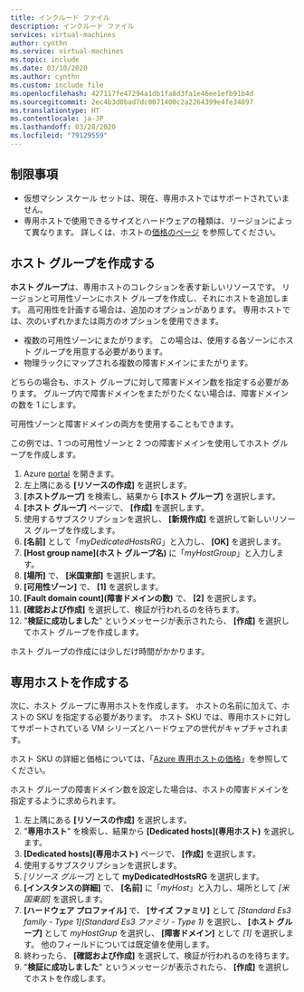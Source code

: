 ```yaml
---
title: インクルード ファイル
description: インクルード ファイル
services: virtual-machines
author: cynthn
ms.service: virtual-machines
ms.topic: include
ms.date: 03/10/2020
ms.author: cynthn
ms.custom: include file
ms.openlocfilehash: 427117fe47294a1db1fa8d3fa1e46ee1efb91b4d
ms.sourcegitcommit: 2ec4b3d0bad7dc0071400c2a2264399e4fe34897
ms.translationtype: HT
ms.contentlocale: ja-JP
ms.lasthandoff: 03/28/2020
ms.locfileid: "79129559"
---
```

## <a name="limitations"></a>制限事項

- 仮想マシン スケール セットは、現在、専用ホストではサポートされていません。
- 専用ホストで使用できるサイズとハードウェアの種類は、リージョンによって異なります。 詳しくは、ホストの[価格のページ](https://aka.ms/ADHPricing) を参照してください。

## <a name="create-a-host-group"></a>ホスト グループを作成する

**ホスト グループ**は、専用ホストのコレクションを表す新しいリソースです。 リージョンと可用性ゾーンにホスト グループを作成し、それにホストを追加します。 高可用性を計画する場合は、追加のオプションがあります。 専用ホストでは、次のいずれかまたは両方のオプションを使用できます。 
- 複数の可用性ゾーンにまたがります。 この場合は、使用する各ゾーンにホスト グループを用意する必要があります。
- 物理ラックにマップされる複数の障害ドメインにまたがります。 
 
どちらの場合も、ホスト グループに対して障害ドメイン数を指定する必要があります。 グループ内で障害ドメインをまたがりたくない場合は、障害ドメインの数を 1 にします。 

可用性ゾーンと障害ドメインの両方を使用することもできます。 

この例では、1 つの可用性ゾーンと 2 つの障害ドメインを使用してホスト グループを作成します。 


1. Azure [portal](https://portal.azure.com) を開きます。
1. 左上隅にある **[リソースの作成]** を選択します。
1. **[ホストグループ]** を検索し、結果から **[ホスト グループ]** を選択します。
1. **[ホスト グループ]** ページで、 **[作成]** を選択します。
1. 使用するサブスクリプションを選択し、 **[新規作成]** を選択して新しいリソース グループを作成します。
1. **[名前]** として「*myDedicatedHostsRG*」と入力し、 **[OK]** を選択します。
1. **[Host group name]\(ホスト グループ名\)** に「*myHostGroup*」と入力します。
1. **[場所]** で、 **[米国東部]** を選択します。
1. **[可用性ゾーン]** で、 **[1]** を選択します。
1. **[Fault domain count]\(障害ドメインの数\)** で、 **[2]** を選択します。
1. **[確認および作成]** を選択して、検証が行われるのを待ちます。
1. "**検証に成功しました**" というメッセージが表示されたら、 **[作成]** を選択してホスト グループを作成します。

ホスト グループの作成には少しだけ時間がかかります。

## <a name="create-a-dedicated-host"></a>専用ホストを作成する

次に、ホスト グループに専用ホストを作成します。 ホストの名前に加えて、ホストの SKU を指定する必要があります。 ホスト SKU では、専用ホストに対してサポートされている VM シリーズとハードウェアの世代がキャプチャされます。

ホスト SKU の詳細と価格については、「[Azure 専用ホストの価格](https://aka.ms/ADHPricing)」を参照してください。

ホスト グループの障害ドメイン数を設定した場合は、ホストの障害ドメインを指定するように求められます。  

1. 左上隅にある **[リソースの作成]** を選択します。
1. "**専用ホスト**" を検索し、結果から **[Dedicated hosts]\(専用ホスト\)** を選択します。
1. **[Dedicated hosts]\(専用ホスト\)** ページで、 **[作成]** を選択します。
1. 使用するサブスクリプションを選択します。
1. *[リソース グループ]* として **myDedicatedHostsRG** を選択します。
1. **[インスタンスの詳細]** で、 **[名前]** に「*myHost*」と入力し、場所として *[米国東部]* を選択します。
1. **[ハードウェア プロファイル]** で、 **[サイズ ファミリ]** として *[Standard Es3 family - Type 1]\(Standard Es3 ファミリ - Type 1\)* を選択し、 **[ホスト グループ]** として *myHostGrup* を選択し、 **[障害ドメイン]** として *[1]* を選択します。 他のフィールドについては既定値を使用します。
1. 終わったら、 **[確認および作成]** を選択して、検証が行われるのを待ちます。
1. "**検証に成功しました**" というメッセージが表示されたら、 **[作成]** を選択してホストを作成します。


